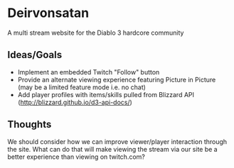 Deirvonsatan
============
A multi stream website for the Diablo 3 hardcore community

## Ideas/Goals

- Implement an embedded Twitch "Follow" button
- Provide an alternate viewing experience featuring Picture in Picture (may be a limited feature mode i.e.	no chat)
- Add player profiles with items/skills pulled from Blizzard API (http://blizzard.github.io/d3-api-docs/)
 
## Thoughts

We should consider how we can improve viewer/player interaction through the site.  What can do that will make viewing the stream via our site be a better experience than viewing on twitch.com?
